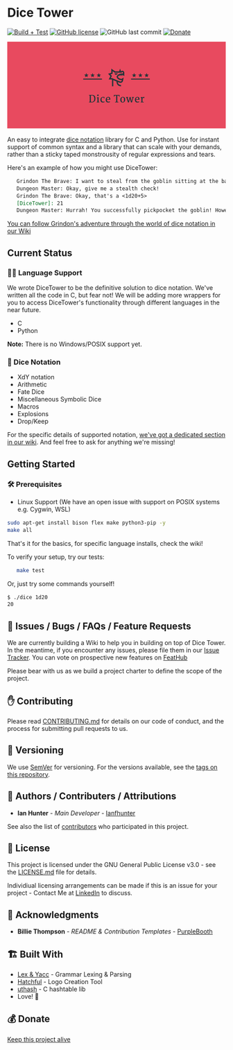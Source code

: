 # Dice Tower
[![Build + Test](https://github.com/ianfhunter/DiceTower/actions/workflows/c-cpp.yml/badge.svg)](https://github.com/ianfhunter/DiceTower/actions/workflows/c-cpp.yml) [![GitHub license](https://img.shields.io/github/license/ianfhunter/dice-tower.svg)](https://github.com/ianfhunter/dice-tower/blob/master/LICENSE)
![GitHub last commit](https://img.shields.io/github/last-commit/ianfhunter/dice-tower.svg)  [![Donate](https://img.shields.io/badge/Donate-Paypal-yellow.svg)](https://paypal.me/ianfhunter)

<p align="center">
<img src="media/logo.png" height="200">
</p>

An easy to integrate [dice notation](https://en.wikipedia.org/wiki/Dice_notation) library for C and Python.
Use for instant support of common syntax and a library that can scale with your demands, rather than a sticky taped monstrousity of regular expressions and tears.

Here's an example of how you might use DiceTower:
```markdown
   Grindon The Brave: I want to steal from the goblin sitting at the bar.
   Dungeon Master: Okay, give me a stealth check!
   Grindon The Brave: Okay, that's a <1d20+5>
   [DiceTower]: 21
   Dungeon Master: Hurrah! You successfully pickpocket the goblin! However, all he had in there were some crummy dice...
```

[You can follow Grindon's adventure through the world of dice notation in our Wiki](https://github.com/ianfhunter/dice-tower/wiki/Dice-Roll-Syntaxes)

## Current Status
### 🧑‍💻 Language Support

We wrote DiceTower to be the definitive solution to dice notation. We've written all the code in C, but fear not! We will be adding more wrappers for you to access DiceTower's functionality through different languages in the near future.

- C
- Python

**Note:** There is no Windows/POSIX support yet.

### 🎲 Dice Notation
- XdY notation
- Arithmetic
- Fate Dice
- Miscellaneous Symbolic Dice
- Macros 
- Explosions
- Drop/Keep

For the specific details of supported notation, [we've got a dedicated section in our wiki](https://github.com/ianfhunter/dice-tower/wiki/Dice-Roll-Syntaxes).
And feel free to ask for anything we're missing!

## Getting Started
### 🛠️ Prerequisites

- Linux Support (We have an open issue with support on POSIX systems e.g. Cygwin, WSL)

```bash
sudo apt-get install bison flex make python3-pip -y
make all
```
That's it for the basics, for specific language installs, check the wiki!

To verify your setup, try our tests:
```bash
   make test
```
Or, just try some commands yourself!

```bash
$ ./dice 1d20
20
```

## 🐛 Issues / Bugs / FAQs / Feature Requests

We are currently building a Wiki to help you in building on top of Dice Tower.
In the meantime, if you encounter any issues, please file them in our [Issue Tracker](https://github.com/ianfhunter/dice-tower/issues).
You can vote on prospective new features on [FeatHub](https://feathub.com/ianfhunter/dice)

Please bear with us as we build a project charter to define the scope of the project.

## ✋ Contributing

Please read [CONTRIBUTING.md](CONTRIBUTING.md) for details on our code of conduct, and the process for submitting pull requests to us.

## 🔢 Versioning

We use [SemVer](http://semver.org/) for versioning. For the versions available, see the [tags on this repository](https://github.com/ianfhunter/dice-tower/tags).

## 🤹 Authors / Contributers / Attributions

* **Ian Hunter** - *Main Developer* - [Ianfhunter](https://github.com/ianfhunter/)

See also the list of [contributors](https://github.com/ianfhunter/dice-tower/contributors) who participated in this project.

## 📃 License

This project is licensed under the GNU General Public License v3.0 - see the [LICENSE.md](LICENSE.md) file for details.

Individiual licensing arrangements can be made if this is an issue for your project - Contact Me at [LinkedIn](https://www.linkedin.com/in/ianfhunter) to discuss.

## 👏 Acknowledgments

* **Billie Thompson** - *README & Contribution Templates* - [PurpleBooth](https://github.com/PurpleBooth)

## 🏗️ Built With

* [Lex & Yacc](http://dinosaur.compilertools.net/) - Grammar Lexing & Parsing
* [Hatchful](https://hatchful.shopify.com/onboarding/select-logo) - Logo Creation Tool
* [uthash](https://troydhanson.github.io/uthash/userguide.html) - C hashtable lib
* Love! 💖

## 💰 Donate

[Keep this project alive](https://paypal.me/ianfhunter)

